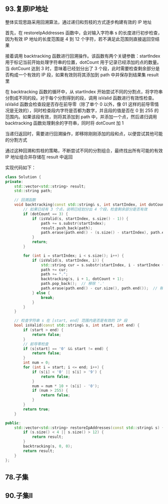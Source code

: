 ## 93.复原IP地址

整体实现思路采用回溯算法，通过递归和剪枝的方式逐步构建有效的 IP 地址

首先，在 restoreIpAddresses 函数中，会对输入字符串 s 的长度进行初步检查，因为有效 IP 地址的长度范围是 4 到 12 个字符，若不满足此范围则直接返回空结果

接着调用 backtracking 函数进行回溯操作。该函数有两个关键参数：startIndex 用于标记当前开始处理字符串的位置，dotCount 用于记录已经添加的点的数量。当 dotCount 达到 3 时，意味着已经划分出了 3 个段，此时需要检查剩余部分是否构成一个有效的 IP 段，如果有效则将其添加到 path 中并保存到结果集 result 里

在 backtracking 函数的循环中，从 startIndex 开始尝试不同的分割点，将字符串分割成不同的段。对于每个分割得到的段，调用 isValid 函数进行有效性检查。isValid 函数会检查段是否存在前导零（除了单个 0 以外，像 01 这样的前导零情况是无效的），同时检查段内字符是否都为数字，并且段的值是否在 0 到 255 的范围内。如果该段有效，则将其添加到 path 中，并添加一个点，然后递归调用 backtracking 函数处理剩余的字符串，同时将 dotCount 加 1

当递归返回时，需要进行回溯操作，即移除刚刚添加的段和点，以便尝试其他可能的分割方式

通过这种回溯和剪枝的策略，不断尝试不同的分割组合，最终找出所有可能的有效 IP 地址组合并存储在 result 中返回

实现代码如下：

```c++
class Solution {
private:
    std::vector<std::string> result;
    std::string path;

    // 回溯函数
    void backtracking(const std::string& s, int startIndex, int dotCount) {
        // 如果已经有 3 个点，说明已经划分出 4 个段，检查剩余部分是否有效
        if (dotCount == 3) {
            if (isValid(s, startIndex, s.size() - 1)) {
                path += s.substr(startIndex);
                result.push_back(path);
                path.erase(path.end() - (s.size() - startIndex), path.end());
            }
            return;
        }

        for (int i = startIndex; i < s.size(); i++) {
            if (isValid(s, startIndex, i)) {
                std::string cur = s.substr(startIndex, i - startIndex + 1);
                path += cur;
                path += ".";
                backtracking(s, i + 1, dotCount + 1);
                path.pop_back();  // 移除 '.'
                path.erase(path.end() - cur.size(), path.end());  // 移除当前段
            } else {
                break;
            }
        }
    }

    // 检查字符串 s 在 [start, end] 范围内是否是有效的 IP 段
    bool isValid(const std::string& s, int start, int end) {
        if (start > end) {
            return false;
        }
        // 前导零检查
        if (s[start] == '0' && start != end) {
            return false;
        }
        int num = 0;
        for (int i = start; i <= end; i++) {
            if (s[i] < '0' || s[i] > '9') {
                return false;
            }
            num = num * 10 + (s[i] - '0');
            if (num > 255) {
                return false;
            }
        }
        return true;
    }

public:
    std::vector<std::string> restoreIpAddresses(const std::string& s) {
        if (s.size() < 4 || s.size() > 12) {
            return result;
        }
        backtracking(s, 0, 0);
        return result;
    }
};
```

## 78.子集


## 90.子集II
